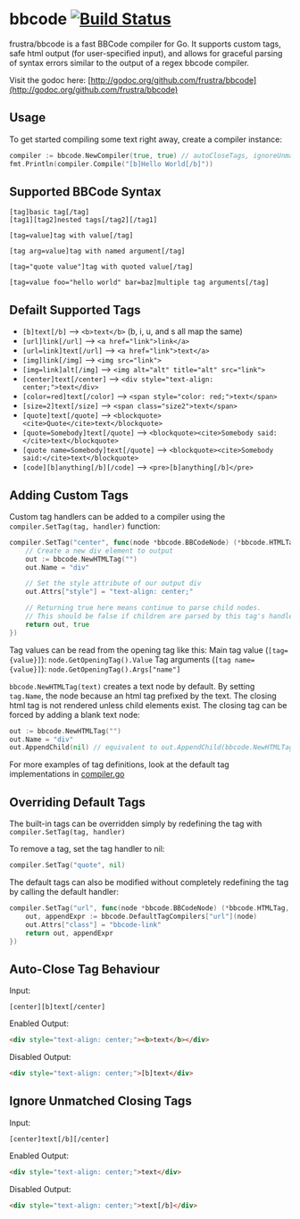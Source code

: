 # bbcode [![Build Status](https://travis-ci.org/frustra/bbcode.png?branch=master)](http://travis-ci.org/frustra/bbcode)

frustra/bbcode is a fast BBCode compiler for Go. It supports custom tags, safe html output (for user-specified input),
and allows for graceful parsing of syntax errors similar to the output of a regex bbcode compiler.

Visit the godoc here: [http://godoc.org/github.com/frustra/bbcode](http://godoc.org/github.com/frustra/bbcode)

## Usage

To get started compiling some text right away, create a compiler instance:
```go
compiler := bbcode.NewCompiler(true, true) // autoCloseTags, ignoreUnmatchedClosingTags
fmt.Println(compiler.Compile("[b]Hello World[/b]"))
```

## Supported BBCode Syntax
```
[tag]basic tag[/tag]
[tag1][tag2]nested tags[/tag2][/tag1]

[tag=value]tag with value[/tag]

[tag arg=value]tag with named argument[/tag]

[tag="quote value"]tag with quoted value[/tag]

[tag=value foo="hello world" bar=baz]multiple tag arguments[/tag]
```

## Defailt Supported Tags
 * `[b]text[/b]` --> `<b>text</b>` (b, i, u, and s all map the same)
 * `[url]link[/url]` --> `<a href="link">link</a>`
 * `[url=link]text[/url]` --> `<a href="link">text</a>`
 * `[img]link[/img]` --> `<img src="link">`
 * `[img=link]alt[/img]` --> `<img alt="alt" title="alt" src="link">`
 * `[center]text[/center]` --> `<div style="text-align: center;">text</div>`
 * `[color=red]text[/color]` --> `<span style="color: red;">text</span>`
 * `[size=2]text[/size]` --> `<span class="size2">text</span>`
 * `[quote]text[/quote]` --> `<blockquote><cite>Quote</cite>text</blockquote>`
 * `[quote=Somebody]text[/quote]` --> `<blockquote><cite>Somebody said:</cite>text</blockquote>`
 * `[quote name=Somebody]text[/quote]` --> `<blockquote><cite>Somebody said:</cite>text</blockquote>`
 * `[code][b]anything[/b][/code]` --> `<pre>[b]anything[/b]</pre>`

## Adding Custom Tags
Custom tag handlers can be added to a compiler using the `compiler.SetTag(tag, handler)` function:
```go
compiler.SetTag("center", func(node *bbcode.BBCodeNode) (*bbcode.HTMLTag, bool) {
	// Create a new div element to output
	out := bbcode.NewHTMLTag("")
	out.Name = "div"

	// Set the style attribute of our output div
	out.Attrs["style"] = "text-align: center;"

	// Returning true here means continue to parse child nodes.
	// This should be false if children are parsed by this tag's handler, like in the [code] tag.
	return out, true
})
```

Tag values can be read from the opening tag like this:
Main tag value (`[tag={value}]`): `node.GetOpeningTag().Value`
Tag arguments (`[tag name={value}]`): `node.GetOpeningTag().Args["name"]`

`bbcode.NewHTMLTag(text)` creates a text node by default. By setting `tag.Name`, the node because an html tag prefixed by the text. The closing html tag is not rendered unless child elements exist. The closing tag can be forced by adding a blank text node:
```go
out := bbcode.NewHTMLTag("")
out.Name = "div"
out.AppendChild(nil) // equivalent to out.AppendChild(bbcode.NewHTMLTag(""))
```

For more examples of tag definitions, look at the default tag implementations in [compiler.go](https://github.com/frustra/bbcode/blob/master/compiler.go)

## Overriding Default Tags
The built-in tags can be overridden simply by redefining the tag with `compiler.SetTag(tag, handler)`

To remove a tag, set the tag handler to nil:
```go
compiler.SetTag("quote", nil)
```

The default tags can also be modified without completely redefining the tag by calling the default handler:
```go
compiler.SetTag("url", func(node *bbcode.BBCodeNode) (*bbcode.HTMLTag, bool) {
	out, appendExpr := bbcode.DefaultTagCompilers["url"](node)
	out.Attrs["class"] = "bbcode-link"
	return out, appendExpr
})
```

## Auto-Close Tag Behaviour
Input:
```
[center][b]text[/center]
```

Enabled Output:
```html
<div style="text-align: center;"><b>text</b></div>
```
Disabled Output:
```html
<div style="text-align: center;">[b]text</div>
```

## Ignore Unmatched Closing Tags
Input:
```
[center]text[/b][/center]
```

Enabled Output:
```html
<div style="text-align: center;">text</div>
```
Disabled Output:
```html
<div style="text-align: center;">text[/b]</div>
```
